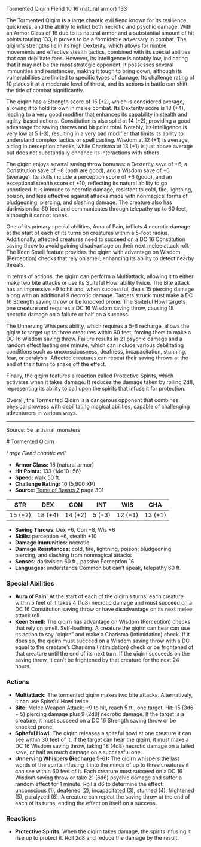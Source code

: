 <MonsterName/>Tormented Qiqirn</MonsterName>
<CreatureType/>Fiend</CreatureType>
<CR/>10</CR>
<AC/>16 (natural armor)</AC>
<HP/>133</HP>
<summary>The Tormented Qiqirn is a large chaotic evil fiend known for its resilience, quickness, and the ability to inflict both necrotic and psychic damage. With an Armor Class of 16 due to its natural armor and a substantial amount of hit points totaling 133, it proves to be a formidable adversary in combat. The qiqirn's strengths lie in its high Dexterity, which allows for nimble movements and effective stealth tactics, combined with its special abilities that can debilitate foes. However, its Intelligence is notably low, indicating that it may not be the most strategic opponent. It possesses several immunities and resistances, making it tough to bring down, although its vulnerabilities are limited to specific types of damage. Its challenge rating of 10 places it at a moderate level of threat, and its actions in battle can shift the tide of combat significantly.</summary>

<detail>

The qiqirn has a Strength score of 15 (+2), which is considered average, allowing it to hold its own in melee combat. Its Dexterity score is 18 (+4), leading to a very good modifier that enhances its capability in stealth and agility-based actions. Constitution is also solid at 14 (+2), providing a good advantage for saving throws and hit point total. Notably, its Intelligence is very low at 5 (-3), resulting in a very bad modifier that limits its ability to understand complex tactics or spell casting. Wisdom at 12 (+1) is average, aiding in perception checks, while Charisma at 13 (+1) is just above average but does not substantially enhance its interactions with others.

The qiqirn enjoys several saving throw bonuses: a Dexterity save of +6, a Constitution save of +8 (both are good), and a Wisdom save of +6 (average). Its skills include a perception score of +6 (good), and an exceptional stealth score of +10, reflecting its natural ability to go unnoticed. It is immune to necrotic damage, resistant to cold, fire, lightning, poison, and less effective against attacks made with nonmagical forms of bludgeoning, piercing, and slashing damage. The creature also has darkvision for 60 feet and communicates through telepathy up to 60 feet, although it cannot speak.

One of its primary special abilities, Aura of Pain, inflicts 4 necrotic damage at the start of each of its turns on creatures within a 5-foot radius. Additionally, affected creatures need to succeed on a DC 16 Constitution saving throw to avoid gaining disadvantage on their next melee attack roll. The Keen Smell feature provides the qiqirn with advantage on Wisdom (Perception) checks that rely on smell, enhancing its ability to detect nearby threats.

In terms of actions, the qiqirn can perform a Multiattack, allowing it to either make two bite attacks or use its Spiteful Howl ability twice. The Bite attack has an impressive +9 to hit and, when successful, deals 15 piercing damage along with an additional 9 necrotic damage. Targets struck must make a DC 16 Strength saving throw or be knocked prone. The Spiteful Howl targets one creature and requires a DC 16 Wisdom saving throw, causing 18 necrotic damage on a failure or half on a success.

The Unnerving Whispers ability, which requires a 5-6 recharge, allows the qiqirn to target up to three creatures within 60 feet, forcing them to make a DC 16 Wisdom saving throw. Failure results in 21 psychic damage and a random effect lasting one minute, which can include various debilitating conditions such as unconsciousness, deafness, incapacitation, stunning, fear, or paralysis. Affected creatures can repeat their saving throws at the end of their turns to shake off the effect.

Finally, the qiqirn features a reaction called Protective Spirits, which activates when it takes damage. It reduces the damage taken by rolling 2d8, representing its ability to call upon the spirits that infuse it for protection.

Overall, the Tormented Qiqirn is a dangerous opponent that combines physical prowess with debilitating magical abilities, capable of challenging adventurers in various ways.</detail>



---

Source: 5e_artisinal_monsters

<statblock>
# Tormented Qiqirn

*Large* *Fiend* *chaotic evil*

- **Armor Class:** 16 (natural armor)
- **Hit Points:** 133 (14d10+56)
- **Speed:** walk 50 ft.
- **Challenge Rating:** 10 (5,900 XP)
- **Source:** [Tome of Beasts 2](https://koboldpress.com/kpstore/product/tome-of-beasts-2-for-5th-edition) page 301

| STR | DEX | CON | INT | WIS | CHA |
| --- | --- | --- | --- | --- | --- |
| 15 (+2) | 18 (+4) | 14 (+2) | 5 (-3) | 12 (+1) | 13 (+1) |

- **Saving Throws**: Dex +6, Con +8, Wis +6
- **Skills:** perception +6, stealth +10
- **Damage Immunities:** necrotic
- **Damage Resistances:** cold, fire, lightning, poison; bludgeoning, piercing, and slashing from nonmagical attacks
- **Senses:** darkvision 60 ft., passive Perception 16
- **Languages:** understands Common but can’t speak, telepathy 60 ft.

### Special Abilities

- **Aura of Pain:** At the start of each of the qiqirn’s turns, each creature within 5 feet of it takes 4 (1d8) necrotic damage and must succeed on a DC 16 Constitution saving throw or have disadvantage on its next melee attack roll.
- **Keen Smell:** The qiqirn has advantage on Wisdom (Perception) checks that rely on smell. Self-loathing. A creature the qiqirn can hear can use its action to say “qiqirn” and make a Charisma (Intimidation) check. If it does so, the qiqirn must succeed on a Wisdom saving throw with a DC equal to the creature’s Charisma (Intimidation) check or be frightened of that creature until the end of its next turn. If the qiqirn succeeds on the saving throw, it can’t be frightened by that creature for the next 24 hours.

### Actions

- **Multiattack:** The tormented qiqirn makes two bite attacks. Alternatively, it can use Spiteful Howl twice.
- **Bite:** Melee Weapon Attack: +9 to hit, reach 5 ft., one target. Hit: 15 (3d6 + 5) piercing damage plus 9 (2d8) necrotic damage. If the target is a creature, it must succeed on a DC 16 Strength saving throw or be knocked prone.
- **Spiteful Howl:** The qiqirn releases a spiteful howl at one creature it can see within 30 feet of it. If the target can hear the qiqirn, it must make a DC 16 Wisdom saving throw, taking 18 (4d8) necrotic damage on a failed save, or half as much damage on a successful one.
- **Unnerving Whispers (Recharge 5-6):** The qiqirn whispers the last words of the spirits infusing it into the minds of up to three creatures it can see within 60 feet of it. Each creature must succeed on a DC 16 Wisdom saving throw or take 21 (6d6) psychic damage and suffer a random effect for 1 minute. Roll a d6 to determine the effect: unconscious (1), deafened (2), incapacitated (3), stunned (4), frightened (5), paralyzed (6). A creature can repeat the saving throw at the end of each of its turns, ending the effect on itself on a success.

### Reactions

- **Protective Spirits:** When the qiqirn takes damage, the spirits infusing it rise up to protect it. Roll 2d8 and reduce the damage by the result.


</statblock>


